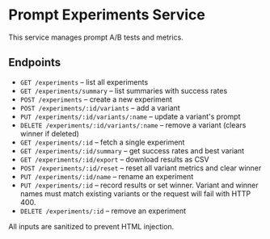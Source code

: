 # Prompt Experiments Service

This service manages prompt A/B tests and metrics.

## Endpoints

- `GET /experiments` – list all experiments
- `GET /experiments/summary` – list summaries with success rates
- `POST /experiments` – create a new experiment
- `POST /experiments/:id/variants` – add a variant
- `PUT /experiments/:id/variants/:name` – update a variant's prompt
- `DELETE /experiments/:id/variants/:name` – remove a variant (clears winner if deleted)
- `GET /experiments/:id` – fetch a single experiment
- `GET /experiments/:id/summary` – get success rates and best variant
- `GET /experiments/:id/export` – download results as CSV
- `POST /experiments/:id/reset` – reset all variant metrics and clear winner
- `PUT /experiments/:id/name` – rename an experiment
- `PUT /experiments/:id` – record results or set winner. Variant and winner names must match existing variants or the request will fail with HTTP 400.
- `DELETE /experiments/:id` – remove an experiment

All inputs are sanitized to prevent HTML injection.
